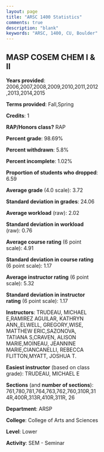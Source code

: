 ```yaml
---
layout: page
title: "ARSC 1400 Statistics"
comments: true
description: "blank"
keywords: "ARSC, 1400, CU, Boulder"
--- 
```

<head>
<script src="https://ajax.googleapis.com/ajax/libs/jquery/2.1.3/jquery.min.js"></script>
<script src="https://dl.dropboxusercontent.com/s/pc42nxpaw1ea4o9/highcharts.js?dl=0"></script>
<!-- <script src="../assets/js/highcharts.js"></script> -->
<style type="text/css">@font-face {
	font-family: "Bebas Neue";
	src: url(https://www.filehosting.org/file/details/544349/BebasNeue%20Regular.otf) format("opentype");
	}
	h1.Bebas { 
		font-family: "Bebas Neue", Verdana, Tahoma;
	}
</style>
</head>
<body>
	<div id="container" style="float: right; width: 45%; height: 88%; margin-left: 2.5%; margin-right: 2.5%;"></div>
	<script language="JavaScript">
		$(document).ready(function() {
		var chart = {type: 'column'};
		var title = {text: 'Grade Distribution'};
		var xAxis = {categories: ['A','B','C','D','F'],crosshair: true};
		var yAxis = {min: 0,title: {text: 'Percentage'}};
		var tooltip = {headerFormat: '<center><b><span style="font-size:20px">{point.key}</span></b></center>',
		               pointFormat: '<td style="padding:0"><b>{point.y:.1f}%</b></td>',
		               footerFormat: '</table>',shared: true,useHTML: true};
		var plotOptions = {column: {pointPadding: 0.0,borderWidth: 0}};  
		var credits = {enabled: false};var series= [{name: 'Percent',data: [80.37,14.02,4.05,0.31,0.93,]}];
		var json = {};
		json.chart = chart;
		json.title = title;
		json.tooltip = tooltip;
		json.xAxis = xAxis;
		json.yAxis = yAxis;  
		json.series = series;
		json.plotOptions = plotOptions;  
		json.credits = credits;
		$('#container').highcharts(json);
	});
	</script>
</body>
			   
## MASP COSEM CHEM I & II

**Years provided**: 2006,2007,2008,2009,2010,2011,2012,2013,2014,2015

**Terms provided**: Fall,Spring

**Credits**: 1

**RAP/Honors class?** RAP

**Percent grade**: 98.69%

**Percent withdrawn**: 5.8%

**Percent incomplete**: 1.02%

**Proportion of students who dropped**: 6.59

**Average grade** (4.0 scale): 3.72

**Standard deviation in grades**: 24.06

**Average workload** (raw): 2.02

**Standard deviation in workload** (raw): 0.76

**Average course rating** (6 point scale): 4.91

**Standard deviation in course rating** (6 point scale): 1.17

**Average instructor rating** (6 point scale): 5.32

**Standard deviation in instructor rating** (6 point scale): 1.17

**Instructors**: TRUDEAU, MICHAEL E,RAMIREZ AGUILAR, KATHRYN ANN,,ELWELL, GREGORY,WISE, MATTHEW ERIC,SAZONOVA, TATIANA S,CRAVEN, ALISON MARIE,MOINEAU, JEANNINE MARIE,CIANCANELLI, REBECCA FLITTON,MYATT, JOSHUA T.

**Easiest instructor** (based on class grade): TRUDEAU, MICHAEL E

**Sections** (and **number of sections**): 761,780,781,764,763,762,760,310R,314R,400R,313R,410R,311R, 26

**Department**: ARSP

**College**: College of Arts and Sciences

**Level**: Lower

**Activity**: SEM - Seminar